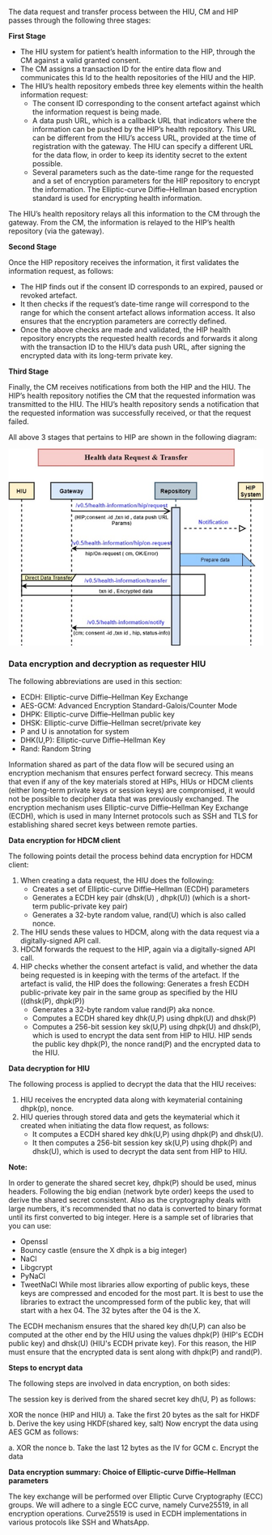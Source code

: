 
The data request and transfer process between the HIU, CM and HIP passes through the following three stages:

**First Stage**

- The HIU system for patient’s health information to the HIP, through the CM against a valid granted consent.
- The CM assigns a transaction ID for the entire data flow and communicates this Id to the health repositories of the HIU and the HIP.
- The HIU’s health repository embeds three key elements within the health information request:
    -  The consent ID corresponding to the consent artefact against which the information request is being made.
    -  A data push URL, which is a callback URL that indicators where the information can be pushed by the HIP’s health repository. This URL can be different from the HIU’s access URL, provided at the time of registration with the gateway. The HIU can specify a different URL for the data flow, in order to keep its identity secret to the extent possible.
  - Several parameters such as the date-time range for the requested and a set of encryption parameters for the HIP repository to encrypt the information. The Elliptic-curve Diffie–Hellman based encryption standard is used for encrypting health information.
  
The HIU’s health repository relays all this information to the CM through the gateway. From the CM, the information is relayed to the HIP’s health repository (via the gateway).

**Second Stage**

Once the HIP repository receives the information, it first validates the information request, as follows:

- The HIP finds out if the consent ID corresponds to an expired, paused or revoked artefact.
- It then checks if the request’s date-time range will correspond to the range for which the consent artefact allows information access. It also ensures that the encryption parameters are correctly defined.
- Once the above checks are made and validated, the HIP health repository encrypts the requested health records and forwards it along with the transaction ID to the HIU’s data push URL, after signing the encrypted data with its long-term private key.

**Third Stage**

Finally, the CM receives notifications from both the HIP and the HIU. The HIP’s health repository notifies the CM that the requested information was transmitted to the HIU. The HIU’s health repository sends a notification that the requested information was successfully received, or that the request failed.

All above 3 stages that pertains to HIP are shown in the following diagram:

![DataPush](DataTransfer.jpg)


### Data encryption and decryption as requester HIU
The following abbreviations are used in this section:
- ECDH: Elliptic-curve Diffie–Hellman Key Exchange
- AES-GCM: Advanced Encryption Standard-Galois/Counter Mode
- DHPK: Elliptic-curve Diffie–Hellman public key
- DHSK: Elliptic-curve Diffie–Hellman secret/private key
- P and U is annotation for system
- DHK(U,P): Elliptic-curve Diffie–Hellman Key
- Rand: Random String

Information shared as part of the data flow will be secured using an encryption mechanism that ensures perfect forward secrecy. This means that even if any of the key materials stored at HIPs, HIUs or HDCM clients (either long-term private keys or session keys) are compromised, it would not be possible to decipher data that was previously exchanged. The encryption mechanism uses Elliptic-curve Diffie–Hellman Key Exchange (ECDH), which is used in many Internet protocols such as SSH and TLS for establishing shared secret keys between remote parties.

**Data encryption for HDCM client**

The following points detail the process behind data encryption for HDCM client:

1. When creating a data request, the HIU does the following:
    - Creates a set of Elliptic-curve Diffie–Hellman (ECDH) parameters
    - Generates a ECDH key pair (dhsk(U) , dhpk(U)) (which is a short-term public-private key pair)
    - Generates a 32-byte random value, rand(U) which is also called nonce.
2. The HIU sends these values to HDCM, along with the data request via a digitally-signed API call.
3. HDCM forwards the request to the HIP, again via a digitally-signed API call.
4. HIP checks whether the consent artefact is valid, and whether the data being requested is in keeping with the terms of the artefact. If the artefact is valid, the HIP does the following:
   Generates a fresh ECDH public-private key pair in the same group as specified by the HIU ((dhsk(P), dhpk(P))
    - Generates a 32-byte random value rand(P) aka nonce.
    - Computes a ECDH shared key dhk(U,P) using dhpk(U) and dhsk(P)
    - Computes a 256-bit session key sk(U,P) using dhpk(U) and dhsk(P), which is used to encrypt the data sent from HIP to HIU.
   HIP sends the public key dhpk(P), the nonce rand(P) and the encrypted data to the HIU.
   
**Data decryption for HIU**

The following process is applied to decrypt the data that the HIU receives:

1. HIU receives the encrypted data along with keymaterial containing dhpk(p), nonce.
2. HIU queries through stored data and gets the keymaterial which it created when initiating the data flow request, as follows:
    - It computes a ECDH shared key dhk(U,P) using dhpk(P) and dhsk(U).
    - It then computes a 256-bit session key sk(U,P) using dhpk(P) and dhsk(U), which is used to decrypt the data sent from HIP to HIU.
    
**Note:**

In order to generate the shared secret key, dhpk(P) should be used, minus headers. Following the big endian (network byte order) keeps the used to derive the shared secret consistent. Also as the cryptography deals with large numbers, it's recommended that no data is converted to binary format until its first converted to big integer. Here is a sample set of libraries that you can use:

- Openssl
- Bouncy castle (ensure the X dhpk is a big integer)
- NaCl
- Libgcrypt
- PyNaCl
- TweetNaCl
While most libraries allow exporting of public keys, these keys are compressed and encoded for the most part. It is best to use the libraries to extract the uncompressed form of the public key, that will start with a hex 04. The 32 bytes after the 04 is the X.

The ECDH mechanism ensures that the shared key dh(U,P) can also be computed at the other end by the HIU using the values dhpk(P) (HIP's ECDH public key) and dhsk(U) (HIU's ECDH private key). For this reason, the HIP must ensure that the encrypted data is sent along with dhpk(P) and rand(P). 

**Steps to encrypt data**

The following steps are involved in data encryption, on both sides:

The session key is derived from the shared secret key dh(U, P) as follows:

XOR the nonce (HIP and HIU)
a. Take the first 20 bytes as the salt for HKDF
b. Derive the key using HKDF(shared key, salt)
Now encrypt the data using AES GCM as follows:

a. XOR the nonce
b. Take the last 12 bytes as the IV for GCM
c. Encrypt the data

**Data encryption summary: Choice of Elliptic-curve Diffie–Hellman parameters**

The key exchange will be performed over Elliptic Curve Cryptography (ECC) groups. We will adhere to a single ECC curve, namely Curve25519, in all encryption operations. Curve25519 is used in ECDH implementations in various protocols like SSH and WhatsApp.


